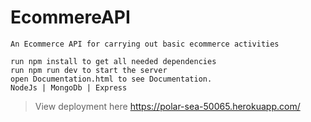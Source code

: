 # EcommereAPI 
```
An Ecommerce API for carrying out basic ecommerce activities
```
```
run npm install to get all needed dependencies
run npm run dev to start the server
open Documentation.html to see Documentation.
NodeJs | MongoDb | Express
```

> View deployment here https://polar-sea-50065.herokuapp.com/

